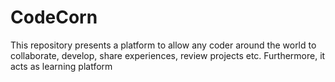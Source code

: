# CodeCorn
This repository presents a platform to allow any coder around the world to collaborate, develop, share experiences, review projects etc. Furthermore, it acts as learning platform 
